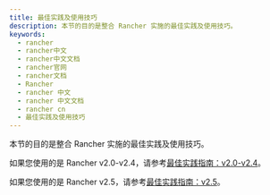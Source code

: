 ```yaml
---
title: 最佳实践及使用技巧
description: 本节的目的是整合 Rancher 实施的最佳实践及使用技巧。
keywords:
  - rancher
  - rancher中文
  - rancher中文文档
  - rancher官网
  - rancher文档
  - Rancher
  - rancher 中文
  - rancher 中文文档
  - rancher cn
  - 最佳实践及使用技巧
---
```


本节的目的是整合 Rancher 实施的最佳实践及使用技巧。

如果您使用的是 Rancher v2.0-v2.4，请参考[最佳实践指南：v2.0-v2.4](/docs/rancher2.5/best-practices/2.0-2.4/_index)。

如果您使用的是 Rancher v2.5，请参考[最佳实践指南：v2.5](/docs/rancher2.5/best-practices/2.5/_index)。
